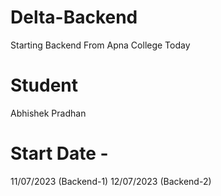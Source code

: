 # Delta-Backend

Starting Backend From Apna College Today

# Student

Abhishek Pradhan

# Start Date -

11/07/2023 (Backend-1)
12/07/2023 (Backend-2)
